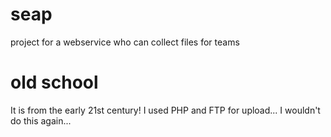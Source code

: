 # seap
project for a webservice who can collect files for teams

# old school
It is from the early 21st century!
I used PHP and FTP for upload... I wouldn't do this again...

